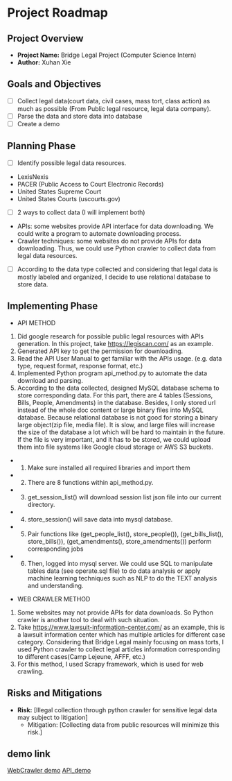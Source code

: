 # Project Roadmap

## Project Overview
- **Project Name:** Bridge Legal Project (Computer Science Intern)
- **Author:** Xuhan Xie

## Goals and Objectives
- [ ] Collect legal data(court data, civil cases, mass tort, class action) as much as possible (From Public legal resource, 
legal data company).
- [ ] Parse the data and store data into database
- [ ] Create a demo

## Planning Phase
- [ ] Identify possible legal data resources. 
- LexisNexis
- PACER (Public Access to Court Electronic Records)
- United States Supreme Court 
- United States Courts (uscourts.gov)
- [ ] 2 ways to collect data (I will implement both)
- APIs: some websites provide API interface for data downloading. We could write a program to automate downloading process. 
- Crawler techniques: some websites do not provide APIs for data downloading. Thus, we could use Python crawler to collect data from legal data resources.
- [ ] According to the data type collected and considering that legal data is mostly labeled and organized, I decide to use relational database to store data.

## Implementing Phase
- API METHOD
1. Did google research for possible public legal resources with APIs generation. In this project, take https://legiscan.com/ as an example.
2. Generated API key to get the permission for downloading.
3. Read the API User Manual to get familiar with the APIs usage. (e.g. data type, request format, response format, etc.)
4. Implemented Python program api_method.py to automate the data download and parsing.
5. According to the data collected, designed MySQL database schema to store corresponding data. For this part, there are 4 tables (Sessions, Bills, People, Amendments) in the database. 
Besides, I only stored url instead of the whole doc content or large binary files into MySQL database. 
Because relational database is not good for storing a binary large object(zip file, media file). It is slow, and large files will increase the size of the database a lot which will be hard to maintain in the future. If the file is very important, and it has to be stored,
we could upload them into file systems like Google cloud storage or AWS S3 buckets.
- 1. Make sure installed all required libraries and import them
- 2. There are 8 functions within api_method.py. 
- 3. get_session_list() will download session list json file into our current directory.
- 4. store_session() will save data into mysql database.
- 5. Pair functions like (get_people_list(), store_people()), (get_bills_list(), store_bills()), (get_amendments(), store_amendments()) perform corresponding jobs
- 6. Then, logged into mysql server. We could use SQL to manipulate tables data (see operate.sql file) to do data analysis or apply machine learning techniques such as NLP to do the TEXT analysis and understanding.
  


- WEB CRAWLER METHOD
1. Some websites may not provide APIs for data downloads. So Python crawler is another tool to deal with such situation. 
2. Take https://www.lawsuit-information-center.com/ as an example, this is a lawsuit information center which has multiple articles for
different case category. Considering that Bridge Legal mainly focusing on mass torts, I used Python crawler to collect legal articles information corresponding
to different cases(Camp Lejeune, AFFF, etc.)
3. For this method, I used Scrapy framework, which is used for web crawling.


## Risks and Mitigations
- **Risk:** [Illegal collection through python crawler for sensitive legal data may subject to litigation]
  - Mitigation: [Collecting data from public resources will minimize this risk.]

## demo link
[WebCrawler demo](https://drive.google.com/file/d/15bHViDxiNvkZOPzBr5vCR2t17rTB9N_C/view?usp=sharing)
[API_demo](https://drive.google.com/file/d/1dCmIfBTUzAM70ZOaiNgYtUJ0RER_56Vp/view?usp=sharing)